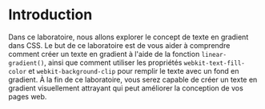 # Introduction

Dans ce laboratoire, nous allons explorer le concept de texte en gradient dans CSS. Le but de ce laboratoire est de vous aider à comprendre comment créer un texte en gradient à l'aide de la fonction `linear-gradient()`, ainsi que comment utiliser les propriétés `webkit-text-fill-color` et `webkit-background-clip` pour remplir le texte avec un fond en gradient. À la fin de ce laboratoire, vous serez capable de créer un texte en gradient visuellement attrayant qui peut améliorer la conception de vos pages web.
